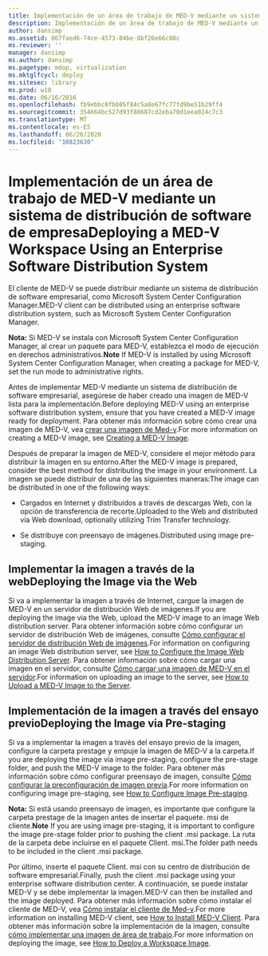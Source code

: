 ```yaml
---
title: Implementación de un área de trabajo de MED-V mediante un sistema de distribución de software de empresa
description: Implementación de un área de trabajo de MED-V mediante un sistema de distribución de software de empresa
author: dansimp
ms.assetid: 867faed6-74ce-4573-84be-8bf26e66c08c
ms.reviewer: ''
manager: dansimp
ms.author: dansimp
ms.pagetype: mdop, virtualization
ms.mktglfcycl: deploy
ms.sitesec: library
ms.prod: w10
ms.date: 06/16/2016
ms.openlocfilehash: fb9ebbc0fb605f84c5a8e67fc77fd9be51b29ff4
ms.sourcegitcommit: 354664bc527d93f80687cd2eba70d1eea024c7c3
ms.translationtype: MT
ms.contentlocale: es-ES
ms.lasthandoff: 06/26/2020
ms.locfileid: "10823630"
---
```

# <span data-ttu-id="2c57c-103">Implementación de un área de trabajo de MED-V mediante un sistema de distribución de software de empresa</span><span class="sxs-lookup"><span data-stu-id="2c57c-103">Deploying a MED-V Workspace Using an Enterprise Software Distribution System</span></span>


<span data-ttu-id="2c57c-104">El cliente de MED-V se puede distribuir mediante un sistema de distribución de software empresarial, como Microsoft System Center Configuration Manager.</span><span class="sxs-lookup"><span data-stu-id="2c57c-104">MED-V client can be distributed using an enterprise software distribution system, such as Microsoft System Center Configuration Manager.</span></span>

<span data-ttu-id="2c57c-105">**Nota:**  Si MED-V se instala con Microsoft System Center Configuration Manager, al crear un paquete para MED-V, establezca el modo de ejecución en derechos administrativos.</span><span class="sxs-lookup"><span data-stu-id="2c57c-105">**Note** If MED-V is installed by using Microsoft System Center Configuration Manager, when creating a package for MED-V, set the run mode to administrative rights.</span></span>

 

<span data-ttu-id="2c57c-106">Antes de implementar MED-V mediante un sistema de distribución de software empresarial, asegúrese de haber creado una imagen de MED-V lista para la implementación.</span><span class="sxs-lookup"><span data-stu-id="2c57c-106">Before deploying MED-V using an enterprise software distribution system, ensure that you have created a MED-V image ready for deployment.</span></span> <span data-ttu-id="2c57c-107">Para obtener más información sobre cómo crear una imagen de MED-V, vea [crear una imagen de Med-v](creating-a-med-v-image.md).</span><span class="sxs-lookup"><span data-stu-id="2c57c-107">For more information on creating a MED-V image, see [Creating a MED-V Image](creating-a-med-v-image.md).</span></span>

<span data-ttu-id="2c57c-108">Después de preparar la imagen de MED-V, considere el mejor método para distribuir la imagen en su entorno.</span><span class="sxs-lookup"><span data-stu-id="2c57c-108">After the MED-V image is prepared, consider the best method for distributing the image in your environment.</span></span> <span data-ttu-id="2c57c-109">La imagen se puede distribuir de una de las siguientes maneras:</span><span class="sxs-lookup"><span data-stu-id="2c57c-109">The image can be distributed in one of the following ways:</span></span>

-   <span data-ttu-id="2c57c-110">Cargados en Internet y distribuidos a través de descargas Web, con la opción de transferencia de recorte.</span><span class="sxs-lookup"><span data-stu-id="2c57c-110">Uploaded to the Web and distributed via Web download, optionally utilizing Trim Transfer technology.</span></span>

-   <span data-ttu-id="2c57c-111">Se distribuye con preensayo de imágenes.</span><span class="sxs-lookup"><span data-stu-id="2c57c-111">Distributed using image pre-staging.</span></span>

## <span data-ttu-id="2c57c-112">Implementar la imagen a través de la web</span><span class="sxs-lookup"><span data-stu-id="2c57c-112">Deploying the Image via the Web</span></span>


<span data-ttu-id="2c57c-113">Si va a implementar la imagen a través de Internet, cargue la imagen de MED-V en un servidor de distribución Web de imágenes.</span><span class="sxs-lookup"><span data-stu-id="2c57c-113">If you are deploying the image via the Web, upload the MED-V image to an image Web distribution server.</span></span> <span data-ttu-id="2c57c-114">Para obtener información sobre cómo configurar un servidor de distribución Web de imágenes, consulte [Cómo configurar el servidor de distribución Web de imágenes](how-to-configure-the-image-web-distribution-server.md).</span><span class="sxs-lookup"><span data-stu-id="2c57c-114">For information on configuring an image Web distribution server, see [How to Configure the Image Web Distribution Server](how-to-configure-the-image-web-distribution-server.md).</span></span> <span data-ttu-id="2c57c-115">Para obtener información sobre cómo cargar una imagen en el servidor, consulte [Cómo cargar una imagen de MED-V en el servidor](how-to-upload-a-med-v-image-to-the-server.md).</span><span class="sxs-lookup"><span data-stu-id="2c57c-115">For information on uploading an image to the server, see [How to Upload a MED-V Image to the Server](how-to-upload-a-med-v-image-to-the-server.md).</span></span>

## <span data-ttu-id="2c57c-116">Implementación de la imagen a través del ensayo previo</span><span class="sxs-lookup"><span data-stu-id="2c57c-116">Deploying the Image via Pre-staging</span></span>


<span data-ttu-id="2c57c-117">Si va a implementar la imagen a través del ensayo previo de la imagen, configure la carpeta prestage y empuje la imagen de MED-V a la carpeta.</span><span class="sxs-lookup"><span data-stu-id="2c57c-117">If you are deploying the image via image pre-staging, configure the pre-stage folder, and push the MED-V image to the folder.</span></span> <span data-ttu-id="2c57c-118">Para obtener más información sobre cómo configurar preensayo de imagen, consulte [Cómo configurar la preconfiguración de imagen previa](how-to-configure-image-pre-staging.md).</span><span class="sxs-lookup"><span data-stu-id="2c57c-118">For more information on configuring image pre-staging, see [How to Configure Image Pre-staging](how-to-configure-image-pre-staging.md).</span></span>

<span data-ttu-id="2c57c-119">**Nota:**  Si está usando preensayo de imagen, es importante que configure la carpeta prestage de la imagen antes de insertar el paquete. msi de cliente.</span><span class="sxs-lookup"><span data-stu-id="2c57c-119">**Note** If you are using image pre-staging, it is important to configure the image pre-stage folder prior to pushing the client .msi package.</span></span> <span data-ttu-id="2c57c-120">La ruta de la carpeta debe incluirse en el paquete Client. msi.</span><span class="sxs-lookup"><span data-stu-id="2c57c-120">The folder path needs to be included in the client .msi package.</span></span>

 

<span data-ttu-id="2c57c-121">Por último, inserte el paquete Client. msi con su centro de distribución de software empresarial.</span><span class="sxs-lookup"><span data-stu-id="2c57c-121">Finally, push the client .msi package using your enterprise software distribution center.</span></span> <span data-ttu-id="2c57c-122">A continuación, se puede instalar MED-V y se debe implementar la imagen.</span><span class="sxs-lookup"><span data-stu-id="2c57c-122">MED-V can then be installed and the image deployed.</span></span> <span data-ttu-id="2c57c-123">Para obtener más información sobre cómo instalar el cliente de MED-V, vea [Cómo instalar el cliente de Med-v](how-to-install-med-v-clientesds.md).</span><span class="sxs-lookup"><span data-stu-id="2c57c-123">For more information on installing MED-V client, see [How to Install MED-V Client](how-to-install-med-v-clientesds.md).</span></span> <span data-ttu-id="2c57c-124">Para obtener más información sobre la implementación de la imagen, consulte [cómo implementar una imagen de área de trabajo](how-to-deploy-a-workspace-imageesds.md).</span><span class="sxs-lookup"><span data-stu-id="2c57c-124">For more information on deploying the image, see [How to Deploy a Workspace Image](how-to-deploy-a-workspace-imageesds.md).</span></span>

 

 





